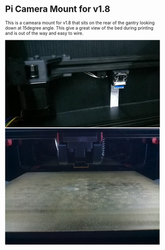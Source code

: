 # Pi Camera Mount for v1.8
This is a cameara mount for v1.8 that sits on the rear of the gantry looking down at 15degree angle. This give a great view of the bed during printing and is out of the way and easy to wire.

![Mount](/printer_mods/incogizmo/PiCamMount/picammount.jpg)
![Camera View](/printer_mods/incogizmo/PiCamMount/webcamview.jpg)
